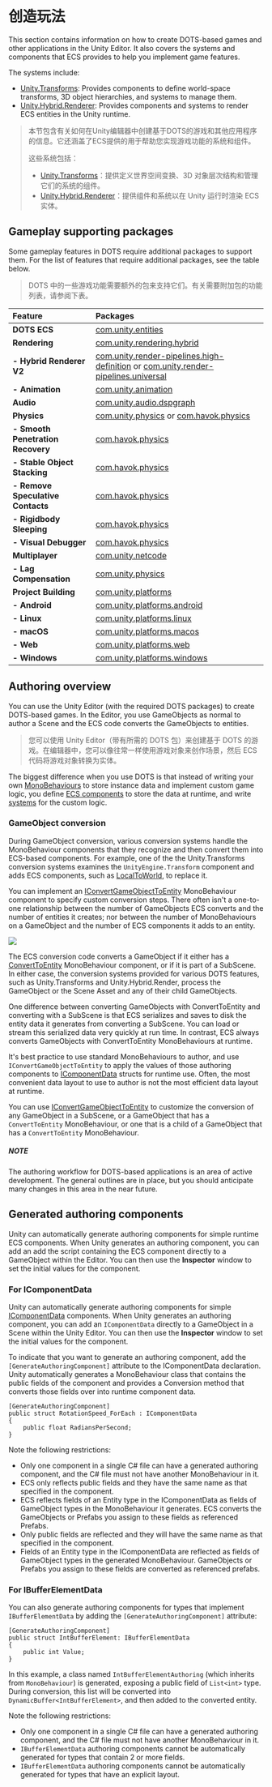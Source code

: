 # 创造玩法
This section contains information on how to create DOTS-based games and other applications in the Unity Editor. It also covers the systems and components that ECS provides to help you implement game features.

The systems include:

-   [Unity.Transforms](https://docs.unity3d.com/Packages/com.unity.entities@0.17/api/Unity.Transforms.html): Provides components to define world-space transforms, 3D object hierarchies, and systems to manage them.
-   [Unity.Hybrid.Renderer](https://docs.unity3d.com/Packages/com.unity.rendering.hybrid@latest): Provides components and systems to render ECS entities in the Unity runtime.

>本节包含有关如何在Unity编辑器中创建基于DOTS的游戏和其他应用程序的信息。它还涵盖了ECS提供的用于帮助您实现游戏功能的系统和组件。
>
>这些系统包括：
>-   [Unity.Transforms](https://docs.unity3d.com/Packages/com.unity.entities@0.17/api/Unity.Transforms.html)：提供定义世界空间变换、3D 对象层次结构和管理它们的系统的组件。
>-   [Unity.Hybrid.Renderer](https://docs.unity3d.com/Packages/com.unity.rendering.hybrid@latest)：提供组件和系统以在 Unity 运行时渲染 ECS 实体。

## Gameplay supporting packages

Some gameplay features in DOTS require additional packages to support them. For the list of features that require additional packages, see the table below.

>DOTS 中的一些游戏功能需要额外的包来支持它们。有关需要附加包的功能列表，请参阅下表。

| **Feature**                       | **Packages**                                                 |
| :-------------------------------- | :----------------------------------------------------------- |
| **DOTS ECS**                      | [com.unity.entities](https://docs.unity3d.com/Packages/com.unity.entities@latest) |
| **Rendering**                     | [com.unity.rendering.hybrid](https://docs.unity3d.com/Packages/com.unity.rendering.hybrid@latest) |
| **- Hybrid Renderer V2**          | [com.unity.render-pipelines.high-definition](https://docs.unity3d.com/Packages/com.unity.render-pipelines.high-definition@latest) or [com.unity.render-pipelines.universal](https://docs.unity3d.com/Packages/com.unity.render-pipelines.universal@latest) |
| **- Animation**                   | [com.unity.animation](https://docs.unity3d.com/Packages/com.unity.animation@latest) |
| **Audio**                         | [com.unity.audio.dspgraph](https://docs.unity3d.com/Packages/com.unity.audio.dspgraph@latest) |
| **Physics**                       | [com.unity.physics](https://docs.unity3d.com/Packages/com.unity.physics@latest) or [com.havok.physics](https://docs.unity3d.com/Packages/com.havok.physics@latest) |
| **- Smooth Penetration Recovery** | [com.havok.physics](https://docs.unity3d.com/Packages/com.havok.physics@latest) |
| **- Stable Object Stacking**      | [com.havok.physics](https://docs.unity3d.com/Packages/com.havok.physics@latest) |
| **- Remove Speculative Contacts** | [com.havok.physics](https://docs.unity3d.com/Packages/com.havok.physics@latest) |
| **- Rigidbody Sleeping**          | [com.havok.physics](https://docs.unity3d.com/Packages/com.havok.physics@latest) |
| **- Visual Debugger**             | [com.havok.physics](https://docs.unity3d.com/Packages/com.havok.physics@latest) |
| **Multiplayer**                   | [com.unity.netcode](https://docs.unity3d.com/Packages/com.unity.netcode@latest) |
| **- Lag Compensation**            | [com.unity.physics](https://docs.unity3d.com/Packages/com.unity.physics@latest) |
| **Project Building**              | [com.unity.platforms](https://docs.unity3d.com/Packages/com.unity.platforms@latest) |
| **- Android**                     | [com.unity.platforms.android](https://docs.unity3d.com/Packages/com.unity.platforms.android@latest) |
| **- Linux**                       | [com.unity.platforms.linux](https://docs.unity3d.com/Packages/com.unity.platforms.linux@latest) |
| **- macOS**                       | [com.unity.platforms.macos](https://docs.unity3d.com/Packages/com.unity.platforms.macos@latest) |
| **- Web**                         | [com.unity.platforms.web](https://docs.unity3d.com/Packages/com.unity.platforms.web@latest) |
| **- Windows**                     | [com.unity.platforms.windows](https://docs.unity3d.com/Packages/com.unity.platforms.windows@latest) |
## Authoring overview

You can use the Unity Editor (with the required DOTS packages) to create DOTS-based games. In the Editor, you use GameObjects as normal to author a Scene and the ECS code converts the GameObjects to entities.

>您可以使用 Unity Editor（带有所需的 DOTS 包）来创建基于 DOTS 的游戏。在编辑器中，您可以像往常一样使用游戏对象来创作场景，然后 ECS 代码将游戏对象转换为实体。

The biggest difference when you use DOTS is that instead of writing your own  [MonoBehaviours](https://docs.unity3d.com/ScriptReference/MonoBehaviour.html)  to store instance data and implement custom game logic, you define  [ECS components](https://docs.unity3d.com/Packages/com.unity.entities@0.17/manual/ecs_components.html)  to store the data at runtime, and write  [systems](https://docs.unity3d.com/Packages/com.unity.entities@0.17/manual/ecs_systems.html)  for the custom logic.

### GameObject conversion

During GameObject conversion, various conversion systems handle the MonoBehaviour components that they recognize and then convert them into ECS-based components. For example, one of the the Unity.Transforms conversion systems examines the  `UnityEngine.Transform`  component and adds ECS components, such as  [LocalToWorld](https://docs.unity3d.com/Packages/com.unity.entities@0.17/api/Unity.Transforms.LocalToWorld.html), to replace it.

You can implement an  [IConvertGameObjectToEntity](https://docs.unity3d.com/Packages/com.unity.entities@0.17/api/Unity.Entities.IConvertGameObjectToEntity.html)  MonoBehaviour component to specify custom conversion steps. There often isn't a one-to-one relationship between the number of GameObjects ECS converts and the number of entities it creates; nor between the number of MonoBehaviours on a GameObject and the number of ECS components it adds to an entity.

![](https://docs.unity3d.com/Packages/com.unity.entities@0.17/manual/images/CreatingGameplay.png)

The ECS conversion code converts a GameObject if it either has a  [ConvertToEntity](https://docs.unity3d.com/Packages/com.unity.entities@0.17/api/Unity.Entities.ConvertToEntity.html)  MonoBehaviour component, or if it is part of a SubScene. In either case, the conversion systems provided for various DOTS features, such as Unity.Transforms and Unity.Hybrid.Render, process the GameObject or the Scene Asset and any of their child GameObjects.

One difference between converting GameObjects with ConvertToEntity and converting with a SubScene is that ECS serializes and saves to disk the entity data it generates from converting a SubScene. You can load or stream this serialized data very quickly at run time. In contrast, ECS always converts GameObjects with ConvertToEntity MonoBehaviours at runtime.

It's best practice to use standard MonoBehaviours to author, and use  `IConvertGameObjectToEntity`  to apply the values of those authoring components to  [IComponentData](https://docs.unity3d.com/Packages/com.unity.entities@0.17/api/Unity.Entities.IComponentData.html)  structs for runtime use. Often, the most convenient data layout to use to author is not the most efficient data layout at runtime.

You can use  [IConvertGameObjectToEntity](https://docs.unity3d.com/Packages/com.unity.entities@0.17/api/Unity.Entities.IConvertGameObjectToEntity.html)  to customize the conversion of any GameObject in a SubScene, or a GameObject that has a  `ConvertToEntity`  MonoBehaviour, or one that is a child of a GameObject that has a  `ConvertToEntity`  MonoBehaviour.

##### NOTE

The authoring workflow for DOTS-based applications is an area of active development. The general outlines are in place, but you should anticipate many changes in this area in the near future.

## Generated authoring components

Unity can automatically generate authoring components for simple runtime ECS components. When Unity generates an authoring component, you can add an add the script containing the ECS component directly to a GameObject within the Editor. You can then use the  **Inspector**  window to set the initial values for the component.

### For IComponentData

Unity can automatically generate authoring components for simple  [IComponentData](https://docs.unity3d.com/Packages/com.unity.entities@0.17/api/Unity.Entities.IComponentData.html)  components. When Unity generates an authoring component, you can add an  `IComponentData`  directly to a GameObject in a Scene within the Unity Editor. You can then use the  **Inspector**  window to set the initial values for the component.

To indicate that you want to generate an authoring component, add the  `[GenerateAuthoringComponent]`  attribute to the IComponentData declaration. Unity automatically generates a MonoBehaviour class that contains the public fields of the component and provides a Conversion method that converts those fields over into runtime component data.

```
[GenerateAuthoringComponent]
public struct RotationSpeed_ForEach : IComponentData
{
    public float RadiansPerSecond;
}

```

Note the following restrictions:

-   Only one component in a single C# file can have a generated authoring component, and the C# file must not have another MonoBehaviour in it.
-   ECS only reflects public fields and they have the same name as that specified in the component.
-   ECS reflects fields of an Entity type in the IComponentData as fields of GameObject types in the MonoBehaviour it generates. ECS converts the GameObjects or Prefabs you assign to these fields as referenced Prefabs.
-   Only public fields are reflected and they will have the same name as that specified in the component.
-   Fields of an Entity type in the IComponentData are reflected as fields of GameObject types in the generated MonoBehaviour. GameObjects or Prefabs you assign to these fields are converted as referenced prefabs.

### For IBufferElementData

You can also generate authoring components for types that implement  `IBufferElementData`  by adding the  `[GenerateAuthoringComponent]`  attribute:

```
[GenerateAuthoringComponent]
public struct IntBufferElement: IBufferElementData
{
    public int Value;
}

```

In this example, a class named  `IntBufferElementAuthoring`  (which inherits from  `MonoBehaviour`) is generated, exposing a public field of  `List<int>`  type. During conversion, this list will be converted into  `DynamicBuffer<IntBufferElement>`, and then added to the converted entity.

Note the following restrictions:

-   Only one component in a single C# file can have a generated authoring component, and the C# file must not have another MonoBehaviour in it.
-   `IBufferElementData`  authoring components cannot be automatically generated for types that contain 2 or more fields.
-   `IBufferElementData`  authoring components cannot be automatically generated for types that have an explicit layout.
